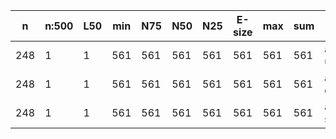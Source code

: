 n    |n:500  |L50  |min  |N75  |N50  |N25  |E-size  |max  |sum  |name
---  |---    |---  |---  |---  |---  |---  |---     |---  |---  |---
248  |1      |1    |561  |561  |561  |561  |561     |561  |561  |abyss-unitigs.fa
248  |1      |1    |561  |561  |561  |561  |561     |561  |561  |abyss-contigs.fa
248  |1      |1    |561  |561  |561  |561  |561     |561  |561  |abyss-scaffolds.fa
